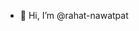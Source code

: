 - 👋 Hi, I’m @rahat-nawatpat

<!---
rahat-nawatpat/rahat-nawatpat is a ✨ special ✨ repository because its `README.md` (this file) appears on your GitHub profile.
You can click the Preview link to take a look at your changes.
--->
